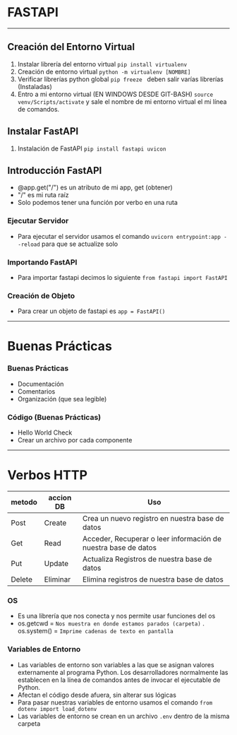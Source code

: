 # FASTAPI
----
## Creación del Entorno Virtual
1. Instalar librería del entorno virtual ````pip install virtualenv````
2. Creación de entorno virtual ````python -m virtualenv [NOMBRE]````
3. Verificar librerías python global ````pip freeze ```` deben salir varías librerías (Instaladas)
4. Entro a mi entorno virtual (EN WINDOWS DESDE GIT-BASH) ````source venv/Scripts/activate```` y sale el nombre de mi entorno virtual el mi línea de comandos.

## Instalar FastAPI
1. Instalación de FastAPI ````pip install fastapi uvicon````

## Introducción FastAPI
- @app.get("/") es un atributo de mi app, get (obtener)
- "/" es mi ruta raíz
- Solo podemos tener una función por verbo en una ruta
### Ejecutar Servidor
- Para ejecutar el servidor usamos el comando ````uvicorn entrypoint:app --reload```` para que se actualize solo 

### Importando FastAPI
- Para importar fastapi decimos lo siguiente ````from fastapi import FastAPI````

### Creación de Objeto
- Para crear un objeto de fastapi es ````app = FastAPI()````
---
# Buenas Prácticas
### Buenas Prácticas
- Documentación 
- Comentarios
- Organización (que sea legible)
### Código (Buenas Prácticas)
- Hello World Check
- Crear un archivo por cada componente
---

# Verbos HTTP
|metodo|accion DB|Uso|
|--|--|--|
|Post|Create|Crea un nuevo registro en nuestra base de datos
|Get|Read|Acceder, Recuperar o leer información de nuestra base de datos
|Put|Update|Actualiza Registros de nuestra base de datos|
|Delete|Eliminar|Elimina registros de nuestra base de datos|

### OS
- Es una librería que nos conecta y nos permite usar funciones del os
- os.getcwd = ````Nos muestra en donde estamos parados (carpeta)````
. os.system() = ````Imprime cadenas de texto en pantalla````

### Variables de Entorno
- Las variables de entorno son variables a las que se asignan valores externamente al programa Python. Los desarrolladores normalmente las establecen en la línea de comandos antes de invocar el ejecutable de Python. 
- Afectan el código desde afuera, sin alterar sus lógicas
- Para pasar nuestras variables de entorno usamos el comando ````from dotenv import load_dotenv````
- Las variables de entorno se crean en un archivo ````.env```` dentro de la misma carpeta